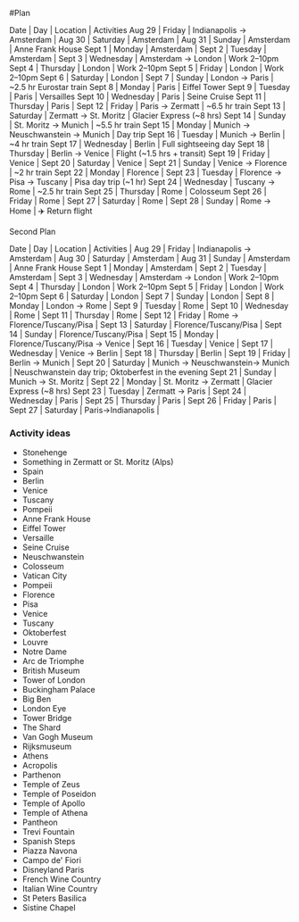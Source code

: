 #Plan


Date | Day | Location | Activities
Aug 29 | Friday | Indianapolis -> Amsterdam | 
Aug 30 | Saturday | Amsterdam | 
Aug 31 | Sunday | Amsterdam | Anne Frank House
Sept 1 | Monday | Amsterdam | 
Sept 2 | Tuesday | Amsterdam | 
Sept 3 | Wednesday | Amsterdam -> London | Work 2–10pm
Sept 4 | Thursday | London | Work 2–10pm
Sept 5 | Friday | London | Work 2–10pm
Sept 6 | Saturday | London | 
Sept 7 | Sunday | London -> Paris | ~2.5 hr Eurostar train
Sept 8 | Monday | Paris | Eiffel Tower
Sept 9 | Tuesday | Paris | Versailles
Sept 10 | Wednesday | Paris | Seine Cruise
Sept 11 | Thursday | Paris | 
Sept 12 | Friday | Paris -> Zermatt | ~6.5 hr train
Sept 13 | Saturday | Zermatt -> St. Moritz | Glacier Express (~8 hrs)
Sept 14 | Sunday | St. Moritz -> Munich | ~5.5 hr train
Sept 15 | Monday | Munich -> Neuschwanstein -> Munich | Day trip
Sept 16 | Tuesday | Munich -> Berlin | ~4 hr train
Sept 17 | Wednesday | Berlin | Full sightseeing day
Sept 18 | Thursday | Berlin -> Venice | Flight (~1.5 hrs + transit)
Sept 19 | Friday | Venice | 
Sept 20 | Saturday | Venice | 
Sept 21 | Sunday | Venice -> Florence | ~2 hr train
Sept 22 | Monday | Florence | 
Sept 23 | Tuesday | Florence -> Pisa -> Tuscany | Pisa day trip (~1 hr)
Sept 24 | Wednesday | Tuscany -> Rome | ~2.5 hr train
Sept 25 | Thursday | Rome | Colosseum
Sept 26 | Friday | Rome | 
Sept 27 | Saturday | Rome | 
Sept 28 | Sunday | Rome -> Home | ✈️ Return flight




















Second Plan

Date | Day | Location | Activities |
Aug 29 | Friday | Indianapolis -> Amsterdam | 
Aug 30 | Saturday | Amsterdam | 
Aug 31 | Sunday | Amsterdam | Anne Frank House
Sept 1 | Monday | Amsterdam | 
Sept 2 | Tuesday | Amsterdam | 
Sept 3 | Wednesday | Amsterdam -> London | Work 2–10pm
Sept 4 | Thursday | London | Work 2–10pm
Sept 5 | Friday | London | Work 2–10pm
Sept 6 | Saturday | London | 
Sept 7 | Sunday | London | 
Sept 8 | Monday | London -> Rome | 
Sept 9 | Tuesday | Rome | 
Sept 10 | Wednesday | Rome | 
Sept 11 | Thursday | Rome |
Sept 12 | Friday | Rome -> Florence/Tuscany/Pisa |
Sept 13 | Saturday | Florence/Tuscany/Pisa |
Sept 14 | Sunday | Florence/Tuscany/Pisa |
Sept 15 | Monday | Florence/Tuscany/Pisa -> Venice |
Sept 16 | Tuesday | Venice |
Sept 17 | Wednesday | Venice -> Berlin |
Sept 18 | Thursday | Berlin |
Sept 19 | Friday | Berlin -> Munich |
Sept 20 | Saturday | Munich -> Neuschwanstein-> Munich | Neuschwanstein day trip; Oktoberfest in the evening
Sept 21 | Sunday | Munich -> St. Moritz |
Sept 22 | Monday | St. Moritz -> Zermatt | Glacier Express (~8 hrs)
Sept 23 | Tuesday | Zermatt -> Paris |
Sept 24 | Wednesday | Paris |
Sept 25 | Thursday | Paris |
Sept 26 | Friday | Paris |
Sept 27 | Saturday | Paris->Indianapolis |






### Activity ideas

- Stonehenge
- Something in Zermatt or St. Moritz (Alps)
- Spain
- Berlin
- Venice
- Tuscany
- Pompeii
- Anne Frank House
- Eiffel Tower
- Versaille
- Seine Cruise
- Neuschwanstein
- Colosseum
- Vatican City
- Pompeii
- Florence
- Pisa
- Venice
- Tuscany
- Oktoberfest
- Louvre
- Notre Dame
- Arc de Triomphe
- British Museum
- Tower of London
- Buckingham Palace
- Big Ben
- London Eye
- Tower Bridge
- The Shard
- Van Gogh Museum
- Rijksmuseum
- Athens
- Acropolis
- Parthenon
- Temple of Zeus
- Temple of Poseidon
- Temple of Apollo
- Temple of Athena
- Pantheon
- Trevi Fountain
- Spanish Steps
- Piazza Navona
- Campo de' Fiori
- Disneyland Paris
- French Wine Country
- Italian Wine Country
- St Peters Basilica
- Sistine Chapel

